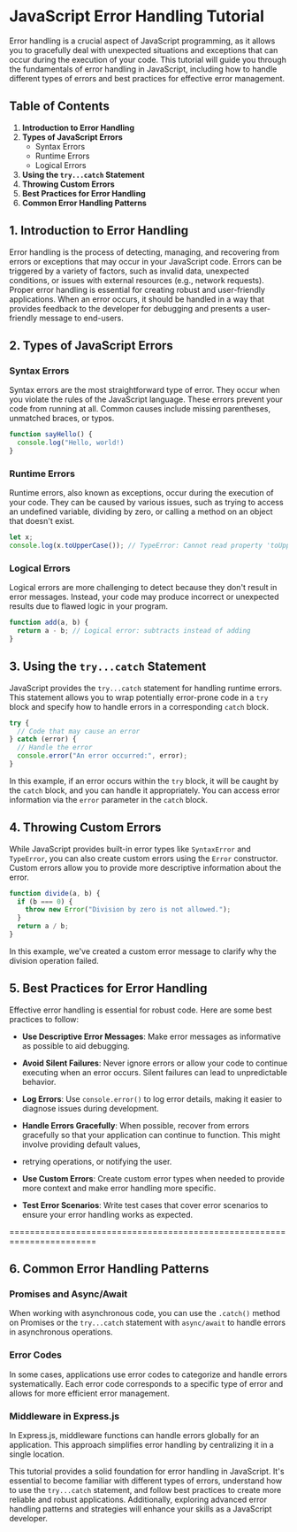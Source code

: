 # JavaScript Error Handling Tutorial

Error handling is a crucial aspect of JavaScript programming, as it allows you to gracefully deal with unexpected situations and exceptions that can occur during the execution of your code.
This tutorial will guide you through the fundamentals of error handling in JavaScript, including how to handle different types of errors and best practices for effective error management.

## Table of Contents

1. **Introduction to Error Handling**
2. **Types of JavaScript Errors**
   - Syntax Errors
   - Runtime Errors
   - Logical Errors
3. **Using the `try...catch` Statement**
4. **Throwing Custom Errors**
5. **Best Practices for Error Handling**
6. **Common Error Handling Patterns**

## 1. Introduction to Error Handling

Error handling is the process of detecting, managing, and recovering from errors or exceptions that may occur in your JavaScript code. Errors can be triggered by a variety of factors,
such as invalid data, unexpected conditions, or issues with external resources (e.g., network requests).
Proper error handling is essential for creating robust and user-friendly applications. When an error occurs, it should be handled in a way that provides feedback to the developer
for debugging and presents a user-friendly message to end-users.

## 2. Types of JavaScript Errors

### Syntax Errors

Syntax errors are the most straightforward type of error. They occur when you violate the rules of the JavaScript language. These errors prevent your code from running at all. 
Common causes include missing parentheses, unmatched braces, or typos.

```javascript
function sayHello() {
  console.log("Hello, world!)
}
```

### Runtime Errors

Runtime errors, also known as exceptions, occur during the execution of your code. They can be caused by various issues, such as trying to access an undefined variable,
dividing by zero, or calling a method on an object that doesn't exist.

```javascript
let x;
console.log(x.toUpperCase()); // TypeError: Cannot read property 'toUpperCase' of undefined
```

### Logical Errors

Logical errors are more challenging to detect because they don't result in error messages. Instead, your code may produce incorrect or unexpected results due to flawed logic 
in your program.

```javascript
function add(a, b) {
  return a - b; // Logical error: subtracts instead of adding
}
```

## 3. Using the `try...catch` Statement

JavaScript provides the `try...catch` statement for handling runtime errors. This statement allows you to wrap potentially error-prone code in a `try` block and specify 
how to handle errors in a corresponding `catch` block.

```javascript
try {
  // Code that may cause an error
} catch (error) {
  // Handle the error
  console.error("An error occurred:", error);
}
```

In this example, if an error occurs within the `try` block, it will be caught by the `catch` block, and you can handle it appropriately.
You can access error information via the `error` parameter in the `catch` block.

## 4. Throwing Custom Errors

While JavaScript provides built-in error types like `SyntaxError` and `TypeError`, you can also create custom errors using the `Error` constructor.
Custom errors allow you to provide more descriptive information about the error.

```javascript
function divide(a, b) {
  if (b === 0) {
    throw new Error("Division by zero is not allowed.");
  }
  return a / b;
}
```

In this example, we've created a custom error message to clarify why the division operation failed.

## 5. Best Practices for Error Handling

Effective error handling is essential for robust code. Here are some best practices to follow:

- **Use Descriptive Error Messages**: Make error messages as informative as possible to aid debugging.

- **Avoid Silent Failures**: Never ignore errors or allow your code to continue executing when an error occurs. Silent failures can lead to unpredictable behavior.

- **Log Errors**: Use `console.error()` to log error details, making it easier to diagnose issues during development.

- **Handle Errors Gracefully**: When possible, recover from errors gracefully so that your application can continue to function. This might involve providing default values,
- retrying operations, or notifying the user.

- **Use Custom Errors**: Create custom error types when needed to provide more context and make error handling more specific.

- **Test Error Scenarios**: Write test cases that cover error scenarios to ensure your error handling works as expected.

=======================================================================
## 6. Common Error Handling Patterns

### Promises and Async/Await

When working with asynchronous code, you can use the `.catch()` method on Promises or the `try...catch` statement with `async/await` to handle errors in asynchronous operations.

### Error Codes

In some cases, applications use error codes to categorize and handle errors systematically. Each error code corresponds to a specific type of error and allows for more efficient error management.

### Middleware in Express.js

In Express.js, middleware functions can handle errors globally for an application. This approach simplifies error handling by centralizing it in a single location.

This tutorial provides a solid foundation for error handling in JavaScript. It's essential to become familiar with different types of errors, understand how to use the `try...catch` statement, and follow best practices to create more reliable and robust applications. Additionally, exploring advanced error handling patterns and strategies will enhance your skills as a JavaScript developer.
